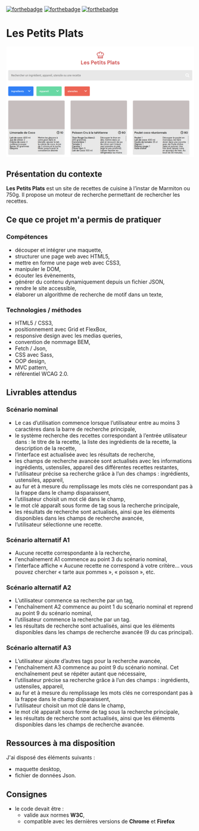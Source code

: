 [![forthebadge](https://forthebadge.com/images/badges/uses-html.svg)](https://forthebadge.com)
[![forthebadge](https://forthebadge.com/images/badges/uses-css.svg)](https://forthebadge.com)
[![forthebadge](https://forthebadge.com/images/badges/made-with-javascript.svg)](https://forthebadge.com)

# Les Petits Plats

![Les Petits Plats](LesPetitsPlats_capture.png "Les Petits Plats")

## Présentation du contexte

**Les Petits Plats** est un site de recettes de cuisine à l’instar de Marmiton ou 750g.
Il propose un moteur de recherche permettant de rechercher les recettes.


## Ce que ce projet m'a permis de pratiquer

### Compétences

* découper et intégrer une maquette,
* structurer une page web avec HTML5,
* mettre en forme une page web avec CSS3,
* manipuler le DOM,
* écouter les évènements,
* générer du contenu dynamiquement depuis un fichier JSON,
* rendre le site accessible,
* élaborer un algorithme de recherche de motif dans un texte,

### Technologies / méthodes

* HTML5 / CSS3,
* positionnement avec Grid et FlexBox,
* responsive design avec les medias queries,
* convention de nommage BEM,
* Fetch / Json,
* CSS avec Sass,
* OOP design,
* MVC pattern,
* référentiel WCAG 2.0.

## Livrables attendus

### Scénario nominal

* Le cas d’utilisation commence lorsque l’utilisateur entre au moins 3 caractères dans la barre de recherche principale,  
* le système recherche des recettes correspondant à l’entrée utilisateur dans : le titre de la recette, la liste des ingrédients de la recette, la description de la recette,
* l’interface est actualisée avec les résultats de recherche,
* les champs de recherche avancée sont actualisés avec les informations ingrédients, ustensiles, appareil des différentes recettes restantes, 
* l’utilisateur précise sa recherche grâce à l’un des champs : ingrédients, ustensiles, appareil,
* au fur et à mesure du remplissage les mots clés ne correspondant pas à la frappe dans le champ disparaissent,
* l’utilisateur choisit un mot clé dans le champ,
* le mot clé apparaît sous forme de tag sous la recherche principale,
* les résultats de recherche sont actualisés, ainsi que les éléments disponibles dans les champs de recherche avancée,
* l’utilisateur sélectionne une recette.

### Scénario alternatif A1

* Aucune recette correspondante à la recherche,
* l'enchaînement A1 commence au point 3 du scénario nominal,
* l’interface affiche « Aucune recette ne correspond à votre critère... vous pouvez chercher « tarte aux pommes », « poisson », etc.

### Scénario alternatif A2

* L’utilisateur commence sa recherche par un tag,
* l'enchaînement A2 commence au point 1 du scénario nominal et reprend au point 9 du scénario nominal,
* l’utilisateur commence la recherche par un tag.
* les résultats de recherche sont actualisés, ainsi que les éléments disponibles dans les champs de recherche avancée (9 du cas principal).

### Scénario alternatif A3

* L’utilisateur ajoute d’autres tags pour la recherche avancée,
* l'enchaînement A3 commence au point 9 du scénario nominal. Cet enchaînement peut se répéter autant que nécessaire,
* l’utilisateur précise sa recherche grâce à l’un des champs : ingrédients, ustensiles, appareil,
* au fur et à mesure du remplissage les mots clés ne correspondant pas à la frappe dans le champ disparaissent,
* l’utilisateur choisit un mot clé dans le champ,
* le mot clé apparaît sous forme de tag sous la recherche principale,
* les résultats de recherche sont actualisés, ainsi que les éléments disponibles dans les champs de recherche avancée.

## Ressources à ma disposition

J'ai disposé des éléments suivants :
* maquette desktop,
* fichier de données Json.


## Consignes

* le code devait être :
    * valide aux normes **W3C**,
    * compatible avec les dernières versions de **Chrome** et **Firefox**
  





